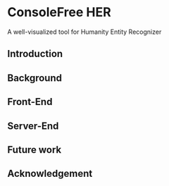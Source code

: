 # ConsoleFree HER
A well-visualized tool for Humanity Entity Recognizer

## Introduction

## Background

## Front-End

## Server-End

## Future work

## Acknowledgement

